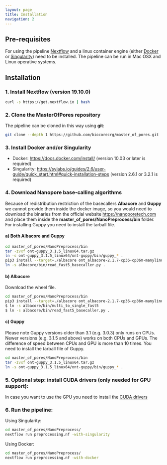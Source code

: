 ```yaml
---
layout: page
title: Installation
navigation: 2
---
```


## Pre-requisites
For using the pipeline [Nextflow](https://www.nextflow.io/) and a linux container engine (either [Docker](https://www.docker.com/) or [Singularity](https://sylabs.io/guides/3.1/user-guide/cli/singularity_apps.html)) need to be installed. 
The pipeline can be run in Mac OSX and Linux operative systems.  

## Installation


### 1. Install Nextflow (version 19.10.0)

```bash
curl -s https://get.nextflow.io | bash
```

### 2. Clone the MasterOfPores repository
The pipeline can be cloned in this way using **git**:

```bash
git clone --depth 1 https://github.com/biocorecrg/master_of_pores.git
```

### 3. Install Docker and/or Singularity 
- Docker: https://docs.docker.com/install/ (version 10.03 or later is required)
- Singularity: https://sylabs.io/guides/2.6/user-guide/quick_start.html#quick-installation-steps (version 2.6.1 or 3.2.1 is required)

### 4. Download Nanopore base-calling algorithms
Because of redistribution restriction of the basecallers **Albacore** and **Guppy** we cannot provide them inside the docker image, so you would need to download the binaries from the official website https://nanoporetech.com and place them inside the **master_of_pores/NanoPreprocess/bin** folder. For installing Guppy you need to install the tarball file.

#### a) Both Albacore and Guppy
```bash
cd master_of_pores/NanoPreprocess/bin
tar -zvxf ont-guppy_3.1.5_linux64.tar.gz
ln -s ont-guppy_3.1.5_linux64/ont-guppy/bin/guppy_* .
pip3 install --target=./albacore ont_albacore-2.1.7-cp36-cp36m-manylinux1_x86_64.whl
ln -s albacore/bin/read_fast5_basecaller.py .
```

#### b) Albacore
Download the wheel file.

```bash
cd master_of_pores/NanoPreprocess/bin
pip3 install --target=./albacore ont_albacore-2.1.7-cp36-cp36m-manylinux1_x86_64.whl
$ ln -s albacore/bin/multi_to_single_fast5 
$ ln -s albacore/bin/read_fast5_basecaller.py .
```
#### c) Guppy
Please note Guppy versions older than 3.1 (e.g. 3.0.3) only runs on CPUs.
Newer versions (e.g. 3.1.5 and above) works on both CPUs and GPUs. The difference of speed between CPUs and GPU is more than 10 times. You need to install the tarball file of Guppy.

```bash
cd master_of_pores/NanoPreprocess/bin
tar -zvxf ont-guppy_3.1.5_linux64.tar.gz
ln -s ont-guppy_3.1.5_linux64/ont-guppy/bin/guppy_* .
````

### 5. Optional step: install CUDA drivers (only needed for GPU support): 

In case you want to use the GPU you need to install the [CUDA drivers](
https://docs.nvidia.com/cuda/cuda-installation-guide-linux/index.html) 

### 6. Run the pipeline:
Using Singularity:
```bash
cd master_of_pores/NanoPreprocess/
nextflow run preprocessing.nf -with-singularity
```
Using Docker:
```bash
cd master_of_pores/NanoPreprocess/
nextflow run preprocessing.nf -with-docker
``` 

